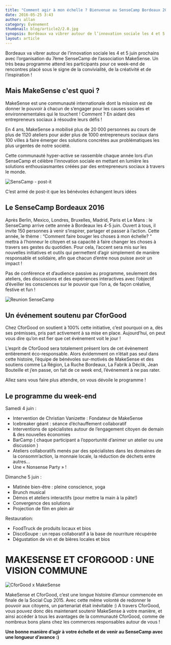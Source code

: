```yaml
---
title: "Comment agir à mon échelle ? Bienvenue au SenseCamp Bordeaux 2016 !"
date: 2016-05-25 3:43
author: allan
category: Événement
thumbnail: blog/article2/2.0.jpg
synopsis: Bordeaux va vibrer autour de l’innovation sociale les 4 et 5 juin prochains avec l’organisation du 7ème SenseCamp de l’association MakeSense. Un très beau programme en perspective !
layout: article
---
```


Bordeaux va vibrer autour de l’innovation sociale les 4 et 5 juin prochains avec l’organisation du 7ème SenseCamp de l’association MakeSense.
Un très beau programme attend les participants pour ce week-end de rencontres placé sous le signe de la convivialité, de la créativité et de l’inspiration !

## Mais MakeSense c'est quoi ?

MakeSense est une communauté internationale dont la mission est de donner le pouvoir à chacun de s’engager pour les causes sociales et environnementales qui le touchent ! Comment ? En aidant des entrepreneurs sociaux à résoudre leurs défis !

En 4 ans, MakeSense a mobilisé plus de 20 000 personnes au cours de plus de 1120 ateliers pour aider plus de 1000 entrepreneurs sociaux dans 100 villes à faire émerger des solutions concrètes aux problématiques les plus urgentes de notre société.

Cette communauté hyper-active se rassemble chaque année lors d’un SenseCamp et célèbre l’innovation sociale en mettant en lumière les solutions enthousiasmantes créées par des entrepreneurs sociaux à travers le monde.

![SensCamp - post-it](../../blog/article2/2.1.jpg)

C’est armé de post-it que les bénévoles échangent leurs idées

## Le SenseCamp Bordeaux 2016

Après Berlin, Mexico, Londres, Bruxelles, Madrid, Paris et Le Mans : le SenseCamp arrive cette année à Bordeaux les 4-5 juin. Ouvert à tous, il invite 150 personnes à venir s’inspirer, partager et passer à l’action.
Cette année, le thème : “Comment faire bouger les choses à mon échelle? “ mettra à l’honneur le citoyen et sa capacité à faire changer les choses à travers ses gestes du quotidien. Pour cela, l’accent sera mis sur les nouvelles initiatives et outils qui permettent d’agir simplement de manière responsable et solidaire, afin que chacun d’entre nous puisse avoir un impact !

Pas de conférence et d’audience passive au programme, seulement des ateliers, des discussions et des expériences interactives avec l’objectif d’éveiller les consciences sur le pouvoir que l’on a, de façon créative, festive et fun !

![Reunion SenseCamp](../../blog/article2/2.2.jpg)

## Un événement soutenu par CforGood

Chez CforGood on soutient à 100% cette initiative, c’est pourquoi on a, dès ses prémisses, pris part activement à sa mise en place. Aujourd’hui, on peut vous dire qu’on est fier que cet événement voit le jour !

L’esprit de CforGood sera totalement présent lors de cet évènement entièrement éco-responsable. Alors évidemment on n’était pas seul dans cette histoire, l’équipe de bénévoles sur-motivés de MakeSense et des soutiens comme La Région, La Ruche Bordeaux, La Fabrik à Déclik, Jean Bouteille et j’en passe, on fait de ce week end, l’événement à ne pas rater.

Allez sans vous faire plus attendre, on vous dévoile le programme !

## Le programme du week-end

Samedi 4 juin :
* Intervention de Christian Vanizette : Fondateur de MakeSense
* Icebreaker géant : séance d’échauffement collaboratif
* Interventions de spécialistes autour de l’engagement citoyen de demain & des nouvelles économies
* BarCamp ( chaque participant a l’opportunité d’animer un atelier ou une discussion )
* Ateliers collaboratifs menés par des spécialistes dans les domaines de la consomm’action, la monnaie locale, la réduction de déchets entre autres...
* Une « Nonsense Party » !

Dimanche 5 juin :
* Matinée bien-être : pleine conscience, yoga
* Brunch musical
* Démos et ateliers interactifs (pour mettre la main à la pâte!)
* Convergence des solutions
* Projection de film en plein air

Restauration:
* FoodTruck de produits locaux et bios
* DiscoSoupe : un repas collaboratif à la base de nourriture récupérée
* Dégustation de vin et de bières locales et bios

# MAKESENSE ET CFORGOOD : UNE VISION COMMUNE

![CforGood x MakeSense](../../blog/article2/2.3.jpg)

MakeSense et CforGood, c’est une longue histoire d’amour commencée en finale de la Social Cup 2015. Avec cette même volonté de redonner le pouvoir aux citoyens, un partenariat était inévitable :)
A travers CforGood, vous pouvez donc dès maintenant soutenir MakeSense à votre manière, et ainsi accéder à tous les avantages de la communauté CforGood, comme de nombreux bons plans chez les commerces responsables autour de vous !

**Une bonne manière d’agir à votre échelle et de venir au SenseCamp avec une longueur d’avance :)**
